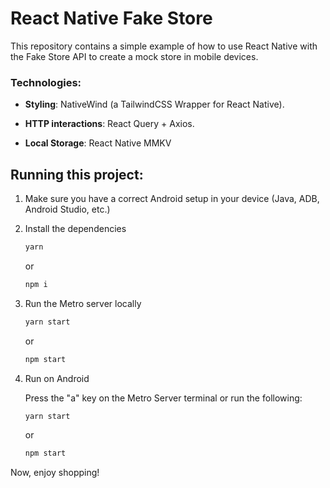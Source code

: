 # React Native Fake Store

This repository contains a simple example of how to use React Native with the Fake Store API to create a mock store in mobile devices.

### Technologies:
- **Styling**: NativeWind (a TailwindCSS Wrapper for React Native).

- **HTTP interactions**: React Query + Axios.

- **Local Storage**: React Native MMKV


## Running this project:

1. Make sure you have a correct Android setup in your device (Java, ADB, Android Studio, etc.)

2. Install the dependencies
   ```bash
   yarn
   ```
   or
   ```bash
   npm i
   ```

3. Run the Metro server locally
   ```bash
   yarn start
   ```
   or
   ```bash
   npm start
   ```

3. Run on Android

   Press the "a" key on the Metro Server terminal or run the following:

   ```bash
   yarn start
   ```
   or
   ```bash
   npm start
   ```

Now, enjoy shopping! 